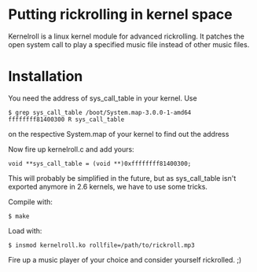 # Putting rickrolling in kernel space

Kernelroll is a linux kernel module for advanced rickrolling. It patches
the open system call to play a specified music file instead of other
music files.

# Installation

You need the address of sys_call_table in your kernel. Use

    $ grep sys_call_table /boot/System.map-3.0.0-1-amd64
    ffffffff81400300 R sys_call_table

on the respective System.map of your kernel to find out the address

Now fire up kernelroll.c and add yours:

    void **sys_call_table = (void **)0xffffffff81400300;

This will probably be simplified in the future, but as sys_call_table isn't
exported anymore in 2.6 kernels, we have to use some tricks.

Compile with:

    $ make

Load with:

    $ insmod kernelroll.ko rollfile=/path/to/rickroll.mp3

Fire up a music player of your choice and consider yourself rickrolled. ;)
